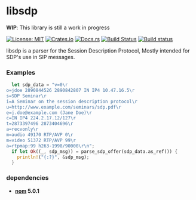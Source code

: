 # libsdp

**WIP**: This library is still a work in progress

[![License: MIT](https://img.shields.io/badge/License-MIT-yellow.svg)](https://opensource.org/licenses/MIT)
[![Crates.io](https://img.shields.io/crates/v/libsdp.svg)](https://crates.io/crates/libsdp)
[![Docs.rs](https://docs.rs/libsdp/badge.svg)](https://docs.rs/libsdp)
[![Build Status](https://travis-ci.org/bytebuddha/libsdp.svg?branch=master)](https://travis-ci.org/bytebuddha/libsdp)
[![Build status](https://ci.appveyor.com/api/projects/status/806nir2h407jkndr?svg=true)](https://ci.appveyor.com/project/bytebuddha/libsdp)

libsdp is a parser for the Session Description Protocol, Mostly intended for
SDP's use in SIP messages.

### Examples

```rust
  let sdp_data = "v=0\r
o=jdoe 2890844526 2890842807 IN IP4 10.47.16.5\r
s=SDP Seminar\r
i=A Seminar on the session description protocol\r
u=http://www.example.com/seminars/sdp.pdf\r
e=j.doe@example.com (Jane Doe)\r
c=IN IP4 224.2.17.12/127\r
t=2873397496 2873404696\r
a=recvonly\r
m=audio 49170 RTP/AVP 0\r
m=video 51372 RTP/AVP 99\r
a=rtpmap:99 h263-1998/90000\r\n";
  if let Ok((_, sdp_msg)) = parse_sdp_offer(sdp_data.as_ref()) {
    println!("{:?}", &sdp_msg);
  }
```

### dependencies

- **[nom](https://crates.io/crates/nom) 5.0.1**
